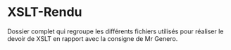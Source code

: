 # XSLT-Rendu
Dossier complet qui regroupe les différents fichiers utilisés pour réaliser le devoir de XSLT en rapport avec la consigne de Mr Genero.
